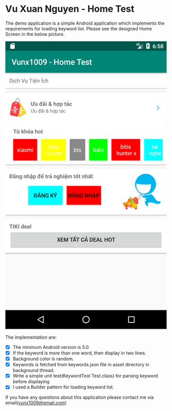 # Vu Xuan Nguyen - Home Test

The demo application is a simple Android application which implements the requirements for loading keyword list. Please see the designed Home Screen in the below picture.

 ![](./homeScreen.png)

The implementation are:

 * [x] The minimum Android version is 5.0
 * [x] If the keyword is more than one word, then display in two lines.
 * [x] Background color is random.
 * [x] Keywords is fetched from keywords.json file in asset directory in background thread.
 * [x] Write a simple unit test(KeywordTool Test.class) for parsing keyword before displaying
 * [x] I used a Builder pattern for loading keyword list.
 
If you have any questions about this application please contact me via email(vunx1009@gmail.com)